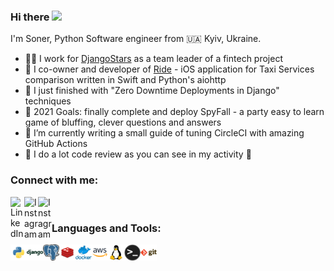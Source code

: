 ### Hi there <img src="https://media.giphy.com/media/hvRJCLFzcasrR4ia7z/giphy.gif" width="25px"></a> 
I'm Soner, Python Software engineer from 🇺🇦 Kyiv, Ukraine. 

- 👨‍💼 I work for [DjangoStars](https://djangostars.com) as a team leader of a fintech project
- 🚕 I co-owner and developer of [Ride](https://ridein.app) - iOS application for Taxi Services comparison written in Swift and Python's aiohttp
- 🔭 I just finished with "Zero Downtime Deployments in Django" techniques
- 🚀 2021 Goals: finally complete and deploy SpyFall - a party easy to learn game of bluffing, clever questions and answers
- 🌱 I’m currently writing a small guide of tuning CircleCI with amazing GitHub Actions
- 👀 I do a lot code review as you can see in my activity 🤣

### Connect with me:

[<img align="left" alt="LinkedIn" width="22px" src="https://cdn.jsdelivr.net/npm/simple-icons@v3/icons/linkedin.svg" />][linkedin]
[<img align="left" alt="Instagram" width="22px" src="https://cdn.jsdelivr.net/npm/simple-icons@v3/icons/instagram.svg" />][instagram]
[<img align="left" alt="Instagram" width="22px" src="https://cdn.jsdelivr.net/npm/simple-icons@v3/icons/gmail.svg" />][gmail]

<br />

### Languages and Tools:
[<img align="left" alt="Python" width="26px" src="https://raw.githubusercontent.com/github/explore/80688e429a7d4ef2fca1e82350fe8e3517d3494d/topics/python/python.png" />][python]
[<img align="left" alt="Django" width="26px" src="https://raw.githubusercontent.com/github/explore/80688e429a7d4ef2fca1e82350fe8e3517d3494d/topics/django/django.png" />][django]
[<img align="left" alt="PostgreSQL" width="26px" src="https://raw.githubusercontent.com/github/explore/80688e429a7d4ef2fca1e82350fe8e3517d3494d/topics/postgresql/postgresql.png" />][postgresql]
[<img align="left" alt="Redis" width="26px" src="https://raw.githubusercontent.com/github/explore/80688e429a7d4ef2fca1e82350fe8e3517d3494d/topics/redis/redis.png" />][redis]
[<img align="left" alt="Docker" width="26px" src="https://raw.githubusercontent.com/github/explore/80688e429a7d4ef2fca1e82350fe8e3517d3494d/topics/docker/docker.png" />][docker]
[<img align="left" alt="AWS" width="26px" src="https://raw.githubusercontent.com/github/explore/80688e429a7d4ef2fca1e82350fe8e3517d3494d/topics/aws/aws.png" />][aws]
[<img align="left" alt="Linux" width="26px" src="https://raw.githubusercontent.com/github/explore/80688e429a7d4ef2fca1e82350fe8e3517d3494d/topics/linux/linux.png" />][linux]
[<img align="left" alt="Terminal" width="26px" src="https://raw.githubusercontent.com/github/explore/80688e429a7d4ef2fca1e82350fe8e3517d3494d/topics/terminal/terminal.png" />][terminal]
[<img align="left" alt="Git" width="26px" src="https://raw.githubusercontent.com/github/explore/80688e429a7d4ef2fca1e82350fe8e3517d3494d/topics/git/git.png" />][git]

[linkedin]: https://www.linkedin.com/in/soner-ayberk-030ab6b6
[instagram]: https://www.instagram.com/somer_byy/
[gmail]: mailto:soner.ayberk@gmail.com
[python]: https://www.python.org
[django]: https://www.djangoproject.com
[postgresql]: https://www.postgresql.org
[redis]: https://redis.io
[docker]: https://www.docker.com
[aws]: https://aws.amazon.com
[linux]: https://www.kernel.org
[terminal]: https://iterm2.com
[git]: https://git-scm.com
